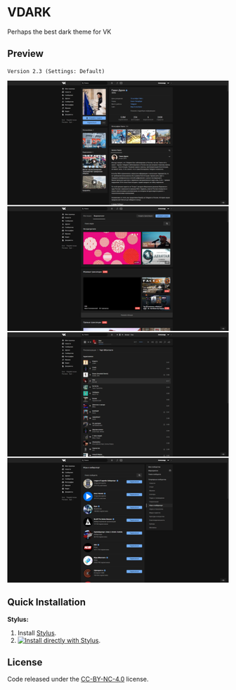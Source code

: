 # VDARK
Perhaps the best dark theme for VK

## Preview
`Version 2.3 (Settings: Default)`

![Страница](https://raw.githubusercontent.com/Wondermarin/VDARK/master/2.3/1.png "Страница")
![Видео](https://raw.githubusercontent.com/Wondermarin/VDARK/master/2.3/2.png "Видео")
![Музыка](https://raw.githubusercontent.com/Wondermarin/VDARK/master/2.3/3.png "Музыка")
![Сообщества](https://raw.githubusercontent.com/Wondermarin/VDARK/master/2.3/4.png "Сообщества")

## Quick Installation

**Stylus:**

1. Install [Stylus](https://chrome.google.com/webstore/detail/stylus/clngdbkpkpeebahjckkjfobafhncgmne).
2. [![Install directly with Stylus](https://img.shields.io/badge/Install%20directly%20with-Stylus-00adad.svg)](https://dl.dropboxusercontent.com/s/faysjkwgq5n9m8a/vdark.user.css?dl=0).

## License

Code released under the [CC-BY-NC-4.0](https://spdx.org/licenses/CC-BY-NC-4.0.html#licenseText) license.
